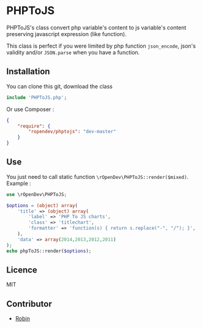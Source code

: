 # PHPToJS

PHPToJS's class convert php variable's content to js variable's content preserving javascript expression (like function).

This class is perfect if you were limited by php function `json_encode`, json's validity and/or `JSON.parse` when you have a function.

## Installation
You can clone this git, download the class
```php
include 'PHPToJS.php';
```

Or use Composer :
```json
{
    "require": {
        "ropendev/phptojs": "dev-master"
    }
}
```

## Use

You just need to call static function `\rOpenDev\PHPToJS::render($mixed)`. Example :
```php
use \rOpenDev\PHPToJS;

$options = (object) array(
    'title' => (object) array(
        'label' => 'PHP To JS charts',
        'class' => 'titlechart',
        'formatter' => 'function(s) { return s.replace("-", "/"); }',
    ),
    'data' => array(2014,2013,2012,2011)
);
echo phpToJS::render($options);
```


## Licence
MIT

## Contributor
* [Robin](http://www.robin-d.fr/)
